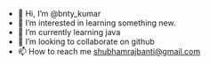 - 👋 Hi, I’m @bnty_kumar
- 👀 I’m interested in learning something new.
- 🌱 I’m currently learning java
- 💞️ I’m looking to collaborate on github
- 📫 How to reach me shubhamrajbanti@gmail.com

<!---
bnty546/bnty546 is a ✨ special ✨ repository because its `README.md` (this file) appears on your GitHub profile.
You can click the Preview link to take a look at your changes.
--->
